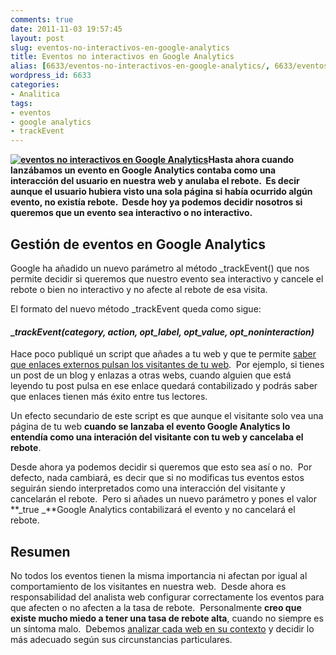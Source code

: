 ```yaml
---
comments: true
date: 2011-11-03 19:57:45
layout: post
slug: eventos-no-interactivos-en-google-analytics
title: Eventos no interactivos en Google Analytics
alias: [6633/eventos-no-interactivos-en-google-analytics/, 6633/eventos-no-interactivos-en-google-analytics]
wordpress_id: 6633
categories:
- Analitica
tags:
- eventos
- google analytics
- trackEvent
---
```


**[![eventos no interactivos en Google Analytics](http://www.alvareznavarro.es/images/2011/11/bounce-rate-300x199.jpg)](http://www.alvareznavarro.es/wp-content/uploads/2011/11/bounce-rate.jpg)Hasta ahora cuando lanzábamos un evento en Google Analytics contaba como una interacción del usuario en nuestra web y anulaba el rebote.  Es decir aunque el usuario hubiera visto una sola página si había ocurrido algún evento, no existía rebote.  Desde hoy ya podemos decidir nosotros si queremos que un evento sea interactivo o no interactivo.**

<!--more-->


## Gestión de eventos en Google Analytics


Google ha añadido un nuevo parámetro al método _trackEvent() que nos permite decidir si queremos que nuestro evento sea interactivo y cancele el rebote o bien no interactivo y no afecte al rebote de esa visita.

El formato del nuevo método _trackEvent queda como sigue:


#### __trackEvent(category, action, opt_label, opt_value, opt_noninteraction)_


Hace poco publiqué un script que añades a tu web y que te permite [saber que enlaces externos pulsan los visitantes de tu web](http://www.alvareznavarro.es/6579/seguimiento-de-enlaces-externos-con-google-analytics/).  Por ejemplo, si tienes un post de un blog y enlazas a otras webs, cuando alguien que está leyendo tu post pulsa en ese enlace quedará contabilizado y podrás saber que enlaces tienen más éxito entre tus lectores.

Un efecto secundario de este script es que aunque el visitante solo vea una página de tu web **cuando se lanzaba el evento Google Analytics lo entendía como una interación del visitante con tu web y cancelaba el rebote**.

Desde ahora ya podemos decidir si queremos que esto sea así o no.  Por defecto, nada cambiará, es decir que si no modificas tus eventos estos seguirán siendo interpretados como una interacción del visitante y cancelarán el rebote.  Pero si añades un nuevo parámetro y pones el valor **_true _**Google Analytics contabilizará el evento y no cancelará el rebote.


## Resumen


No todos los eventos tienen la misma importancia ni afectan por igual al comportamiento de los visitantes en nuestra web.  Desde ahora es responsabilidad del analista web configurar correctamente los eventos para que afecten o no afecten a la tasa de rebote.  Personalmente **creo que existe mucho miedo a tener una tasa de rebote alta**, cuando no siempre es un síntoma malo.  Debemos [analizar cada web en su contexto](http://www.alvareznavarro.es/servicios/consultoria-web/auditoria-y-analisis-web/) y decidir lo más adecuado según sus circunstancias particulares.
